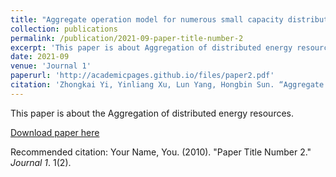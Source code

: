 ```yaml
---
title: "Aggregate operation model for numerous small capacity distributed energy resources considering uncertainty"
collection: publications
permalink: /publication/2021-09-paper-title-number-2
excerpt: 'This paper is about Aggregation of distributed energy resources'
date: 2021-09
venue: 'Journal 1'
paperurl: 'http://academicpages.github.io/files/paper2.pdf'
citation: 'Zhongkai Yi, Yinliang Xu, Lun Yang, Hongbin Sun. “Aggregate operation model for numerous small capacity distributed energy resources considering uncertainty,” IEEE Transactions on Smart Grid, vol. 12, no. 5, pp. 4208-4224, Sept. 2021'
---
```

This paper is about the Aggregation of distributed energy resources.

[Download paper here](http://academicpages.github.io/files/paper2.pdf)

Recommended citation: Your Name, You. (2010). "Paper Title Number 2." <i>Journal 1</i>. 1(2).